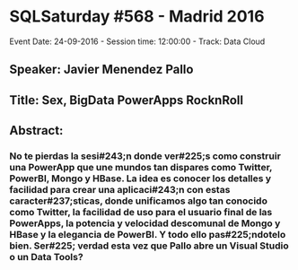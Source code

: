 # SQLSaturday #568 - Madrid 2016
Event Date: 24-09-2016 - Session time: 12:00:00 - Track: Data  Cloud
## Speaker: Javier Menendez Pallo
## Title: Sex, BigData PowerApps  RocknRoll
## Abstract:
### No te pierdas la sesi#243;n donde ver#225;s como construir una PowerApp que une mundos tan dispares como Twitter, PowerBI, Mongo y HBase. La idea es conocer los detalles y facilidad para crear una aplicaci#243;n con estas caracter#237;sticas, donde unificamos algo tan conocido como Twitter, la facilidad de uso para el usuario final de las PowerApps, la potencia y velocidad descomunal de Mongo y HBase y la elegancia de PowerBI. Y todo ello pas#225;ndotelo bien. Ser#225; verdad esta vez que Pallo abre un Visual Studio o un Data Tools?
